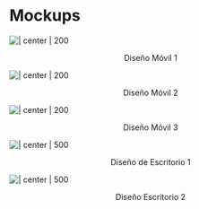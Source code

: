# Mockups

![ | center | 200](img/1-movil.jpg)

<center>Diseño Móvil 1</center>

![ | center | 200](img/2-movil.jpg)

<center>Diseño Móvil 2</center>

![ | center | 200](img/3-movil.jpg)

<center>Diseño Móvil 3</center>

![ | center | 500](img/4-escritorio.jpg)

<center>Diseño de Escritorio 1</center>

![ | center | 500](img/5-escritorio.jpg)

<center>Diseño Escritorio 2</center>